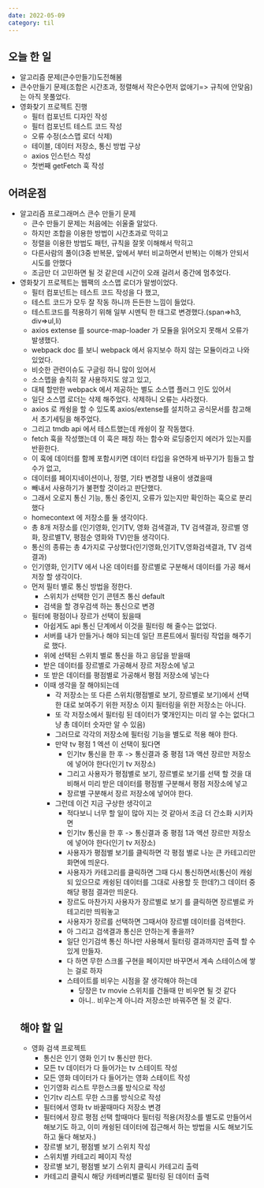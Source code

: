```yaml
---
date: 2022-05-09
category: til
---
```


## 오늘 한 일

- 알고리즘 문제(큰수만들기)도전해봄
- 큰수만들기 문제(조합은 시간초과, 정렬해서 작은수먼저 없애기=> 규칙에 안맞음)는 아직 못풀었다.
- 영화찾기 프로젝트 진행
  - 필터 컴포넌트 디자인 작성
  - 필터 컴포넌트 테스트 코드 작성
  - 오류 수정(소스맵 로더 삭제)
  - 테이블, 데이터 저장소, 통신 방법 구상
  - axios 인스턴스 작성
  - 첫번째 getFetch 훅 작성

## 어려운점

- 알고리즘 프로그래머스 큰수 만들기 문제
  - 큰수 만들기 문제는 처음에는 쉬울줄 알았다.
  - 하지만 조합을 이용한 방법이 시간초과로 막히고
  - 정렬을 이용한 방법도 패턴, 규칙을 잘못 이해해서 막히고
  - 다른사람의 풀이(3중 반복문, 앞에서 부터 비교하면서 반복)는 이해가 안되서 시도를 안했다
  - 조금만 더 고민하면 될 것 같은데 시간이 오래 걸려서 중간에 멈추었다.
- 영화찾기 프로젝트는 웹팩의 소스맵 로더가 말썽이었다.
  - 필터 컴포넌트는 테스트 코드 작성을 다 했고,
  - 테스트 코드가 모두 잘 작동 하니까 든든한 느낌이 들었다.
  - 테스트코드를 적용하기 위해 일부 시멘틱 한 태그로 변경했다.(span=>h3, div=>ul,li)
  - axios extense 를 source-map-loader 가 모듈을 읽어오지 못해서 오류가 발생했다.
  - webpack doc 를 보니 webpack 에서 유지보수 하지 않는 모듈이라고 나와 있었다.
  - 비슷한 관련이슈도 구글링 하니 많이 있어서
  - 소스맵을 솔직히 잘 사용하지도 않고 있고,
  - 대체 할만한 webpack 에서 제공하는 별도 소스맵 플러그 인도 있어서
  - 일단 소스맵 로더는 삭제 해주었다. 삭제하니 오류는 사라졌다.
  - axios 로 캐슁을 할 수 있도록 axios/extense를 설치하고 공식문서를 참고해서 초기세팅을 해주었다.
  - 그리고 tmdb api 에서 테스트했는데 캐슁이 잘 작동했다.
  - fetch 훅을 작성했는데 이 훅은 패칭 하는 함수와 로딩중인지 에러가 있는지를 반환한다.
  - 이 훅에 데이터를 함께 포함시키면 데이터 타입을 유연하게 바꾸기가 힘들고 할 수가 없고,
  - 데이터를 페이지네이션이나, 정렬, 기타 변경할 내용이 생겼을때
  - 빼내서 사용하기가 불편할 것이라고 판단했다.
  - 그래서 오로지 통신 기능, 통신 중인지, 오류가 있는지만 확인하는 훅으로 분리했다
  - homecontext 에 저장소를 둘 생각이다.
  - 총 8개 저장소를 (인기영화, 인기TV, 영화 검색결과, TV 검색결과, 장르별 영화, 장르별TV, 평점순 영화와 TV)만들 생각이다.
  - 통신의 종류는 총 4가지로 구상했다(인기영화,인기TV,영화검색결과, TV 검색결과)
  - 인기영화, 인기TV 에서 나온 데이터를 장르별로 구분해서 데이터를 가공 해서 저장 할 생각이다.
  - 먼저 필터 별로 통신 방법을 정한다.
    - 스위치가 선택한 인기 콘텐츠 통신 default
    - 검색을 할 경우검색 하는 통신으로 변경
  - 필터에 평점이나 장르가 선택이 됬을때
    - 아쉽게도 api 통신 단계에서 이것을 필터링 해 줄수는 없었다.
    - 서버를 내가 만들거나 해야 되는데 일단 프론트에서 필터링 작업을 해주기로 했다.
    - 위에 선택된 스위치 별로 통신을 하고 응답을 받을때
    - 받은 데이터를 장르별로 가공해서 장르 저장소에 넣고
    - 또 받은 데이터를 평점별로 가공해서 평점 저장소에 넣는다
    - 이때 생각을 잘 해야되는데
      - 각 저장소는 또 다른 스위치(평점별로 보기, 장르별로 보기)에서 선택 한 대로 보여주기 위한 저장소 이지 필터링을 위한 저장소는 아니다.
      - 또 각 저장소에서 필터링 된 데이터가 몇개인지는 미리 알 수는 없다(그냥 총 데이터 숫자만 알 수 있음)
      - 그러므로 각각의 저장소에 필터링 기능을 별도로 적용 해야 한다.
      - 만약 tv 평점 1 엑션 이 선택이 됬다면
        - 인기tv 통신을 한 후 -> 통신결과 중 평점 1과 액션 장르만 저장소에 넣어야 한다(인기 tv 저장소)
        - 그리고 사용자가 평점별로 보기, 장르별로 보기를 선택 할 것을 대비해서 미리 받은 데이터를 평점별 구분해서 평점 저장소에 넣고
        - 장르별 구분해서 장르 저장소에 넣어야 한다.
      - 그런데 이건 지금 구상한 생각이고
        - 적다보니 너무 할 일이 많아 지는 것 같아서 조금 더 간소화 시키자면
        - 인기tv 통신을 한 후 -> 통신결과 중 평점 1과 액션 장르만 저장소에 넣어야 한다(인기 tv 저장소)
        - 사용자가 평점별 보기를 클릭하면 각 평점 별로 나눈 큰 카테고리만 화면에 띄운다.
        - 사용자가 카테고리를 클릭하면 그때 다시 통신하면서(통신이 캐슁 되 있으므로 캐슁된 데이터를 그대로 사용할 듯 한데?)그 데이터 중 해당 평점 결과만 띄운다.
        - 장르도 마찬가지 사용자가 장르별로 보기 를 클릭하면 장르별로 카테고리만 띄워놓고
        - 사용자가 장르를 선택하면 그때서야 장르별 데이터를 검색한다.
        - 아 그리고 검색결과 통신은 안하는게 좋을까?
        - 일단 인기검색 통신 하나만 사용해서 필터링 결과까지만 출력 할 수 있게 만들자.
        - 다 하면 무한 스크롤 구현을 페이지만 바꾸면서 계속 스테이스에 쌓는 걸로 하자
        - 스테이트를 비우는 시점을 잘 생각해야 하는데
          - 당장은 tv movie 스위치를 건들때 만 비우면 될 것 같다
          - 아니.. 비우는게 아니라 저장소만 바꿔주면 될 것 같다.
  ## 해야 할 일
  - 영화 검색 프로젝트
    - 통신은 인기 영화 인기 tv 통신만 한다.
    - 모든 tv 데이터가 다 들어가는 tv 스테이트 작성
    - 모든 영화 데이터가 다 들어가는 영화 스테이트 작성
    - 인기영화 리스트 무한스크롤 방식으로 작성
    - 인기tv 리스트 무한 스크롤 방식으로 작성
    - 필터에서 영화 tv 바꿀때마다 저장소 변경
    - 필터에서 장르 평점 선택 할때마다 필터링 적용(저장소를 별도로 만들어서 해보기도 하고, 이미 캐슁된 데이터에 접근해서 하는 방법을 시도 해보기도 하고 둘다 해보자.)
    - 장르별 보기, 평점별 보기 스위치 작성
    - 스위치별 카테고리 페이지 작성
    - 장르별 보기, 평점별 보기 스위치 클릭시 카테고리 출력
    - 카테고리 클릭시 해당 카테버리별로 필터링 된 데이터 출력
